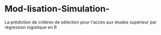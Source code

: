 # Mod-lisation-Simulation-
La prédiction de critères de sélection pour l'accès aux études supérieur par régression logistique en R 
